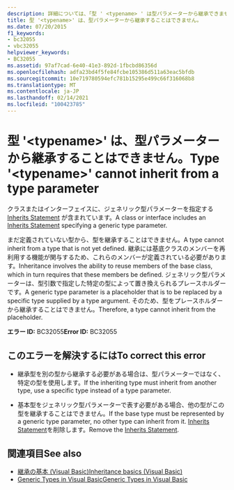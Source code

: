 ```yaml
---
description: 詳細については、「型 ' <typename> ' は型パラメーターから継承できません」を参照してください。
title: 型 '<typename>' は、型パラメーターから継承することはできません。
ms.date: 07/20/2015
f1_keywords:
- bc32055
- vbc32055
helpviewer_keywords:
- BC32055
ms.assetid: 97af7cad-6e40-41e3-892d-1fbcbd86356d
ms.openlocfilehash: adfa23bd4f5fe84fcbe105386d511a63eac5bfdb
ms.sourcegitcommit: 10e719780594efc781b15295e499c66f316068b8
ms.translationtype: MT
ms.contentlocale: ja-JP
ms.lasthandoff: 02/14/2021
ms.locfileid: "100423785"
---
```

# <a name="type-typename-cannot-inherit-from-a-type-parameter"></a><span data-ttu-id="12d8c-103">型 '\<typename>' は、型パラメーターから継承することはできません。</span><span class="sxs-lookup"><span data-stu-id="12d8c-103">Type '\<typename>' cannot inherit from a type parameter</span></span>

<span data-ttu-id="12d8c-104">クラスまたはインターフェイスに、ジェネリック型パラメーターを指定する [Inherits Statement](../language-reference/statements/inherits-statement.md) が含まれています。</span><span class="sxs-lookup"><span data-stu-id="12d8c-104">A class or interface includes an [Inherits Statement](../language-reference/statements/inherits-statement.md) specifying a generic type parameter.</span></span>  
  
 <span data-ttu-id="12d8c-105">まだ定義されていない型から、型を継承することはできません。</span><span class="sxs-lookup"><span data-stu-id="12d8c-105">A type cannot inherit from a type that is not yet defined.</span></span> <span data-ttu-id="12d8c-106">継承には基底クラスのメンバーを再利用する機能が関与するため、これらのメンバーが定義されている必要があります。</span><span class="sxs-lookup"><span data-stu-id="12d8c-106">Inheritance involves the ability to reuse members of the base class, which in turn requires that these members be defined.</span></span> <span data-ttu-id="12d8c-107">ジェネリック型パラメーターは、型引数で指定した特定の型によって置き換えられるプレースホルダーです。</span><span class="sxs-lookup"><span data-stu-id="12d8c-107">A generic type parameter is a placeholder that is to be replaced by a specific type supplied by a type argument.</span></span> <span data-ttu-id="12d8c-108">そのため、型をプレースホルダーから継承することはできません。</span><span class="sxs-lookup"><span data-stu-id="12d8c-108">Therefore, a type cannot inherit from the placeholder.</span></span>  
  
 <span data-ttu-id="12d8c-109">**エラー ID:** BC32055</span><span class="sxs-lookup"><span data-stu-id="12d8c-109">**Error ID:** BC32055</span></span>  
  
## <a name="to-correct-this-error"></a><span data-ttu-id="12d8c-110">このエラーを解決するには</span><span class="sxs-lookup"><span data-stu-id="12d8c-110">To correct this error</span></span>  
  
- <span data-ttu-id="12d8c-111">継承型を別の型から継承する必要がある場合は、型パラメーターではなく、特定の型を使用します。</span><span class="sxs-lookup"><span data-stu-id="12d8c-111">If the inheriting type must inherit from another type, use a specific type instead of a type parameter.</span></span>  
  
- <span data-ttu-id="12d8c-112">基本型をジェネリック型パラメーターで表す必要がある場合、他の型がこの型を継承することはできません。</span><span class="sxs-lookup"><span data-stu-id="12d8c-112">If the base type must be represented by a generic type parameter, no other type can inherit from it.</span></span> <span data-ttu-id="12d8c-113">[Inherits Statement](../language-reference/statements/inherits-statement.md)を削除します。</span><span class="sxs-lookup"><span data-stu-id="12d8c-113">Remove the [Inherits Statement](../language-reference/statements/inherits-statement.md).</span></span>  
  
## <a name="see-also"></a><span data-ttu-id="12d8c-114">関連項目</span><span class="sxs-lookup"><span data-stu-id="12d8c-114">See also</span></span>

- [<span data-ttu-id="12d8c-115">継承の基本 (Visual Basic)</span><span class="sxs-lookup"><span data-stu-id="12d8c-115">Inheritance basics (Visual Basic)</span></span>](../programming-guide/language-features/objects-and-classes/inheritance-basics.md)
- [<span data-ttu-id="12d8c-116">Generic Types in Visual Basic</span><span class="sxs-lookup"><span data-stu-id="12d8c-116">Generic Types in Visual Basic</span></span>](../programming-guide/language-features/data-types/generic-types.md)
